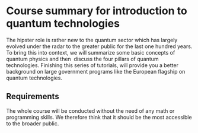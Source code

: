 # Course summary for introduction to quantum technologies

The hipster role is rather new to the quantum sector which has largely evolved under the radar to the greater public for the last one hundred years. To bring this into context, we will summarize some basic concepts of quantum physics and then  discuss the four pillars of quantum technologies. Finishing this series of tutorials, will provide you a better background on large government programs like the European flagship on quantum technologies.

## Requirements

The whole course will be conducted without the need of any math or programming skills. We therefore think that it should be the most accessible to the broader public.
